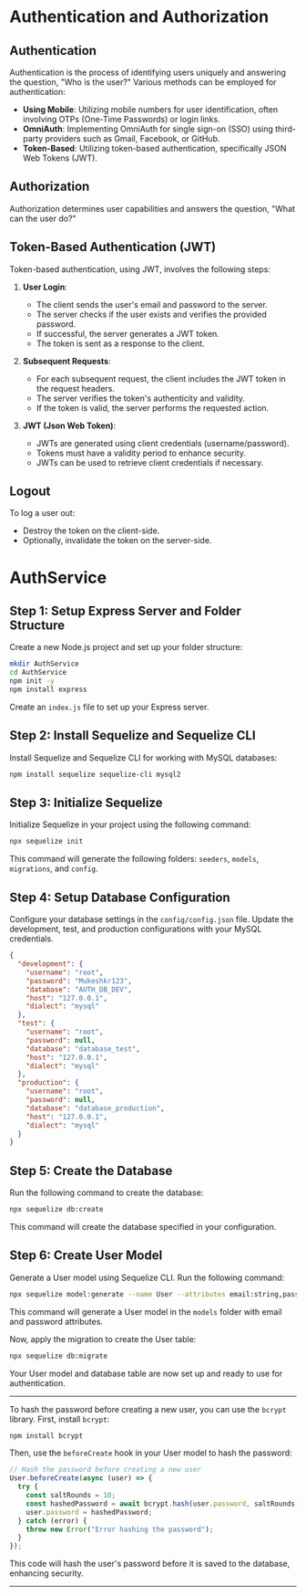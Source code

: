 # Authentication and Authorization

## Authentication

Authentication is the process of identifying users uniquely and answering the question, "Who is the user?" Various methods can be employed for authentication:

- **Using Mobile**: Utilizing mobile numbers for user identification, often involving OTPs (One-Time Passwords) or login links.
- **OmniAuth**: Implementing OmniAuth for single sign-on (SSO) using third-party providers such as Gmail, Facebook, or GitHub.
- **Token-Based**: Utilizing token-based authentication, specifically JSON Web Tokens (JWT).

## Authorization

Authorization determines user capabilities and answers the question, "What can the user do?"

## Token-Based Authentication (JWT)

Token-based authentication, using JWT, involves the following steps:

1. **User Login**:

   - The client sends the user's email and password to the server.
   - The server checks if the user exists and verifies the provided password.
   - If successful, the server generates a JWT token.
   - The token is sent as a response to the client.

2. **Subsequent Requests**:

   - For each subsequent request, the client includes the JWT token in the request headers.
   - The server verifies the token's authenticity and validity.
   - If the token is valid, the server performs the requested action.

3. **JWT (Json Web Token)**:
   - JWTs are generated using client credentials (username/password).
   - Tokens must have a validity period to enhance security.
   - JWTs can be used to retrieve client credentials if necessary.

## Logout

To log a user out:

- Destroy the token on the client-side.
- Optionally, invalidate the token on the server-side.



# AuthService

## Step 1: Setup Express Server and Folder Structure

Create a new Node.js project and set up your folder structure:

```bash
mkdir AuthService
cd AuthService
npm init -y
npm install express
```

Create an `index.js` file to set up your Express server.

## Step 2: Install Sequelize and Sequelize CLI

Install Sequelize and Sequelize CLI for working with MySQL databases:

```bash
npm install sequelize sequelize-cli mysql2
```

## Step 3: Initialize Sequelize

Initialize Sequelize in your project using the following command:

```bash
npx sequelize init
```

This command will generate the following folders: `seeders`, `models`, `migrations`, and `config`.

## Step 4: Setup Database Configuration

Configure your database settings in the `config/config.json` file. Update the development, test, and production configurations with your MySQL credentials.

```json
{
  "development": {
    "username": "root",
    "password": "Mukeshkr123",
    "database": "AUTH_DB_DEV",
    "host": "127.0.0.1",
    "dialect": "mysql"
  },
  "test": {
    "username": "root",
    "password": null,
    "database": "database_test",
    "host": "127.0.0.1",
    "dialect": "mysql"
  },
  "production": {
    "username": "root",
    "password": null,
    "database": "database_production",
    "host": "127.0.0.1",
    "dialect": "mysql"
  }
}
```

## Step 5: Create the Database

Run the following command to create the database:

```bash
npx sequelize db:create
```

This command will create the database specified in your configuration.

## Step 6: Create User Model

Generate a User model using Sequelize CLI. Run the following command:

```bash
npx sequelize model:generate --name User --attributes email:string,password:string
```

This command will generate a User model in the `models` folder with email and password attributes.

Now, apply the migration to create the User table:

```bash
npx sequelize db:migrate
```

Your User model and database table are now set up and ready to use for authentication.

---

To hash the password before creating a new user, you can use the `bcrypt` library. First, install `bcrypt`:

```bash
npm install bcrypt
```

Then, use the `beforeCreate` hook in your User model to hash the password:

```javascript
// Hash the password before creating a new user
User.beforeCreate(async (user) => {
  try {
    const saltRounds = 10;
    const hashedPassword = await bcrypt.hash(user.password, saltRounds);
    user.password = hashedPassword;
  } catch (error) {
    throw new Error("Error hashing the password");
  }
});
```

This code will hash the user's password before it is saved to the database, enhancing security.

---
